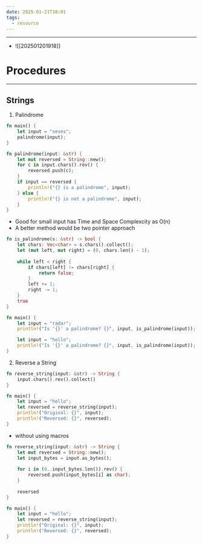 ```yaml
---
date: 2025-01-21T10:01
tags:
  - resource
---
```

---
- ![[202501201918]]

# Procedures

---
## Strings

1. Palindrome 
  
```rust
fn main() {
    let input = "seves";
    palindrome(input);
}

fn palindrome(input: &str) {
    let mut reversed = String::new();
    for c in input.chars().rev() {
        reversed.push(c);
    }
    if input == reversed {
        println!("{} is a palindrome", input);
    } else {
        println!("{} is not a palindrome", input);
    }
}
```
- Good for small input has Time and Space Complexcity as O(n)
- A better method would be two pointer approach 
```rust
fn is_palindrome(s: &str) -> bool {
    let chars: Vec<char> = s.chars().collect();
    let (mut left, mut right) = (0, chars.len() - 1);
    
    while left < right {
        if chars[left] != chars[right] {
            return false;
        }
        left += 1;
        right -= 1;
    }
    true
}

fn main() {
    let input = "radar";
    println!("Is '{}' a palindrome? {}", input, is_palindrome(input)); // true

    let input = "hello";
    println!("Is '{}' a palindrome? {}", input, is_palindrome(input)); // false
}

```

2. Reverse a String 
```rust 
fn reverse_string(input: &str) -> String {
    input.chars().rev().collect()
}

fn main() {
    let input = "hello";
    let reversed = reverse_string(input);
    println!("Original: {}", input);
    println!("Reversed: {}", reversed);
}
```
 - without using macros
```rust 
fn reverse_string(input: &str) -> String {
    let mut reversed = String::new();
    let input_bytes = input.as_bytes();
    
    for i in (0..input_bytes.len()).rev() {
        reversed.push(input_bytes[i] as char);
    }
    
    reversed
}

fn main() {
    let input = "hello";
    let reversed = reverse_string(input);
    println!("Original: {}", input);
    println!("Reversed: {}", reversed);
}
```